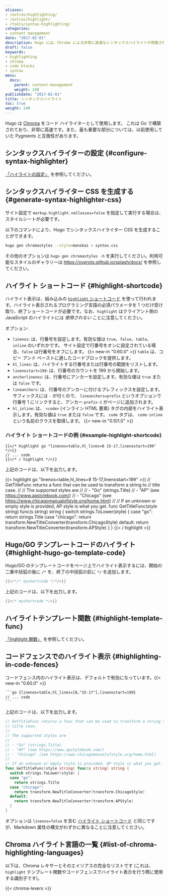 ```yaml
---
aliases:
- /extras/highlighting/
- /extras/highlight/
- /tools/syntax-highlighting/
categories:
- content management
date: "2017-02-01"
description: Hugo には、Chroma による非常に高速なシンタックスハイライトが搭載されています。
draft: false
keywords:
- highlighting
- chroma
- code blocks
- syntax
menu:
  docs:
    parent: content-management
    weight: 240
publishdate: "2017-02-01"
title: シンタックスハイライト
toc: true
weight: 240
---
```


Hugo は [Chroma](https://github.com/alecthomas/chroma) をコード ハイライターとして使用します。 これは Go で構築されており、非常に高速です。また、最も重要な部分については、以前使用していた Pygments と互換性があります。

## シンタックスハイライターの設定 {#configure-syntax-highlighter}

[「ハイライトの設定」](/getting-started/configuration-markup#highlight) を参照してください。

## シンタックスハイライター CSS を生成する {#generate-syntax-highlighter-css}

サイト設定で `markup.highlight.noClasses=false` を指定して実行する場合は、スタイルシートが必要です。

以下のコマンドにより、Hugo でシンタックスハイライター CSS を生成することができます。

```bash
hugo gen chromastyles --style=monokai > syntax.css
```

その他のオプションは `hugo gen chromastyles -h` を実行してください。利用可能なスタイルのギャラリーは https://xyproto.github.io/splash/docs/ を参照してください。

## ハイライト ショートコード {#highlight-shortcode}

ハイライト表示は、組み込みの [`highlight` ショートコード](https://gohugo.io/content-management/shortcodes/#highlight) を使って行われます。ハイライト表示されるプログラミング言語の必須パラメータを 1 つだけ受け取り、終了ショートコードが必要です。なお、`highlight` はクライアント側の JavaScript のハイライトには *使用されない* ことに注意してください。

オプション:

* `linenos`: は、行番号を設定します。有効な値は `true`、`false`、`table`、`inline` のいずれかです。 サイト設定で行番号をオンに設定されている場合、`false` は行番号をオフにします。 {{< new-in "0.60.0" >}} `table` は、コピー アンド ペーストに適したコードブロックを提供します。
* `hl_lines`: は、ハイライトする行番号または行番号の範囲をリストします。
* `linenostart=199`: は、行番号のカウントを 199 から開始します。
* `anchorlinenos`: は、行番号にアンカーを設定します。有効な値は `true` または `false` です。
* `lineanchors`: は、行番号のアンカーに付けるプレフィックスを設定します。サフィックスには `-` が付くので、 `lineanchors=prefix` というオプションで行番号 1 にリンクすると、アンカー `prefix-1` がページに追加されます。  
* `hl_inline`: は、 `<code>` (インライン HTML 要素) タグの内部をハイライト表示します。有効な値は `true` または `false` です。 `code` タグは、 `code-inline` という名前のクラスを取得します。 {{< new-in "0.101.0" >}}

### ハイライト ショートコードの例 {#example-highlight-shortcode}

```go-html-template
{{</* highlight go "linenos=table,hl_lines=8 15-17,linenostart=199" */>}}
// ... code
{{</* / highlight */>}}
```

上記のコードは、以下を出力します。

{{< highlight go "linenos=table,hl_lines=8 15-17,linenostart=199" >}}
// GetTitleFunc returns a func that can be used to transform a string to
// title case.
//
// The supported styles are
//
// - "Go" (strings.Title)
// - "AP" (see https://www.apstylebook.com/)
// - "Chicago" (see https://www.chicagomanualofstyle.org/home.html)
//
// If an unknown or empty style is provided, AP style is what you get.
func GetTitleFunc(style string) func(s string) string {
  switch strings.ToLower(style) {
  case "go":
    return strings.Title
  case "chicago":
    return transform.NewTitleConverter(transform.ChicagoStyle)
  default:
    return transform.NewTitleConverter(transform.APStyle)
  }
}
{{< / highlight >}}

## Hugo/GO テンプレートコードのハイライト {#highlight-hugo-go-template-code}

Hugo/GO のテンプレートコードをページ上でハイライト表示するには、開始の二重中括弧の後に `/*` を、終了の中括弧の前に `*/` を追加します。

``` go
{{</*/* myshortcode */*/>}}
```

上記のコードは、以下を出力します。

``` go
{{</* myshortcode */>}}
```

## ハイライトテンプレート関数 {#highlight-template-func}

[「highlight 関数」](/functions/highlight/) を参照してください。

## コードフェンスでのハイライト表示 {#highlighting-in-code-fences}

コードフェンス内のハイライト表示は、デフォルトで有効になっています。{{< new-in "0.60.0" >}}

````txt
```go {linenos=table,hl_lines=[8,"15-17"],linenostart=199}
// ... code
```
````


上記のコードは、以下を出力します。

```go {linenos=table,hl_lines=[8,"15-17"],linenostart=199}
// GetTitleFunc returns a func that can be used to transform a string to
// title case.
//
// The supported styles are
//
// - "Go" (strings.Title)
// - "AP" (see https://www.apstylebook.com/)
// - "Chicago" (see https://www.chicagomanualofstyle.org/home.html)
//
// If an unknown or empty style is provided, AP style is what you get.
func GetTitleFunc(style string) func(s string) string {
  switch strings.ToLower(style) {
  case "go":
    return strings.Title
  case "chicago":
    return transform.NewTitleConverter(transform.ChicagoStyle)
  default:
    return transform.NewTitleConverter(transform.APStyle)
  }
}
```

オプションは `linenos=false` を含む [ハイライト ショートコード](/content-management/syntax-highlighting/#highlight-shortcode) と同じですが、Markdown 属性の構文がわずかに異なることに注意してください。

## Chroma ハイライト言語の一覧 {#list-of-chroma-highlighting-languages}

以下は、Chroma レキサーとそのエイリアスの完全なリストです (これは、`highlight` テンプレート関数やコードフェンスでハイライト表示を行う際に使用する識別子です)。

{{< chroma-lexers >}}
